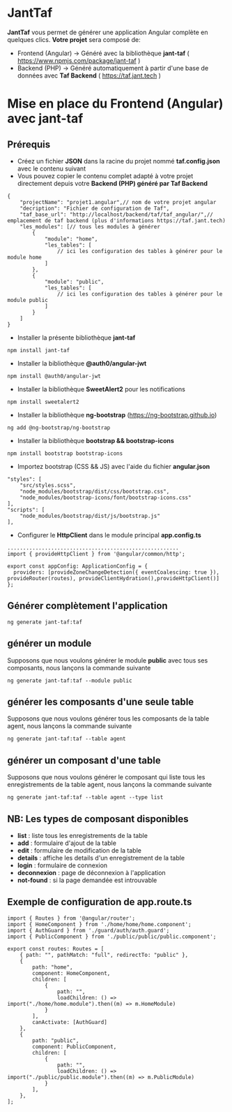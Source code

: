 # JantTaf 
**JantTaf** vous permet de générer une application Angular complète en quelques clics.
**Votre projet** sera composé de:
- Frontend (Angular) → Généré avec la bibliothèque **jant-taf** ( https://www.npmjs.com/package/jant-taf )
- Backend (PHP) → Généré automatiquement à partir d'une base de données avec **Taf Backend** ( https://taf.jant.tech )


# Mise en place du Frontend (Angular) avec jant-taf
## Prérequis
- Créez un fichier **JSON** dans la racine du projet nommé **taf.config.json** avec le contenu suivant
- Vous pouvez copier le contenu complet adapté à votre projet directement depuis votre **Backend (PHP) généré par Taf Backend**
```
{
	"projectName": "projet1.angular",// nom de votre projet angular
	"decription": "Fichier de configuration de Taf",
	"taf_base_url": "http://localhost/backend/taf/taf_angular/",// emplacement de taf backend (plus d'informations https://taf.jant.tech)
	"les_modules": [// tous les modules à générer
		{
			"module": "home",
			"les_tables": [
				// ici les configuration des tables à générer pour le module home
			]
		},
		{
			"module": "public",
			"les_tables": [
				// ici les configuration des tables à générer pour le module public
			]
		}
	]
}
```
- Installer la présente bibliothèque **jant-taf**
```
npm install jant-taf
```
- Installer la bibliothèque **@auth0/angular-jwt**
```
npm install @auth0/angular-jwt
```
- Installer la bibliothèque **SweetAlert2** pour les notifications
```
npm install sweetalert2
```
- Installer la bibliothèque **ng-bootstrap** (https://ng-bootstrap.github.io)
```
ng add @ng-bootstrap/ng-bootstrap
```
- Installer la bibliothèque **bootstrap && bootstrap-icons**
```
npm install bootstrap bootstrap-icons
```
- Importez bootstrap (CSS && JS) avec l'aide du fichier **angular.json**
```
"styles": [
	"src/styles.scss",
	"node_modules/bootstrap/dist/css/bootstrap.css",
	"node_modules/bootstrap-icons/font/bootstrap-icons.css"
],
"scripts": [
	"node_modules/bootstrap/dist/js/bootstrap.js"
],
```

- Configurer le **HttpClient** dans le module principal **app.config.ts**
```
.......................................................
import { provideHttpClient } from '@angular/common/http';

export const appConfig: ApplicationConfig = {
  providers: [provideZoneChangeDetection({ eventCoalescing: true }), provideRouter(routes), provideClientHydration(),provideHttpClient()]
};
```

## Générer complètement l'application
```
ng generate jant-taf:taf
```
## générer un module 
Supposons que nous voulons générer le module **public** avec tous ses composants, nous lançons la commande suivante
```
ng generate jant-taf:taf --module public
```
## générer les composants d'une seule table
Supposons que nous voulons générer tous les composants de la table agent, nous lançons la commande suivante
```
ng generate jant-taf:taf --table agent
```
## générer un composant d'une table
Supposons que nous voulons générer le composant qui liste tous les enregistrements de la table agent, nous lançons la commande suivante
```
ng generate jant-taf:taf --table agent --type list
```
## NB: Les types de composant disponibles
- **list**        : liste tous les enregistrements de la table
- **add**         : formulaire d'ajout de la table
- **edit**        : formulaire de modification de la table
- **details**     : affiche les details d'un enregistrement de la table
- **login**       : formulaire de connexion
- **deconnexion** : page de déconnexion à l'application
- **not-found**   : si la page demandée est introuvable

## Exemple de configuration de app.route.ts
```
import { Routes } from '@angular/router';
import { HomeComponent } from './home/home/home.component';
import { AuthGuard } from './guard/auth/auth.guard';
import { PublicComponent } from './public/public/public.component';

export const routes: Routes = [
    { path: "", pathMatch: "full", redirectTo: "public" },
    {
        path: "home",
        component: HomeComponent,
        children: [
            {
                path: "",
                loadChildren: () => import("./home/home.module").then((m) => m.HomeModule)
            }
        ],
        canActivate: [AuthGuard]
    },
    {
        path: "public",
        component: PublicComponent,
        children: [
            {
                path: "",
                loadChildren: () => import("./public/public.module").then((m) => m.PublicModule)
            }
        ],
    },
];
```